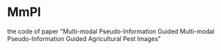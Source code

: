 # MmPI
the code of paper "Multi-modal Pseudo-Information Guided Multi-modal Pseudo-Information Guided Agricultural Pest Images"
